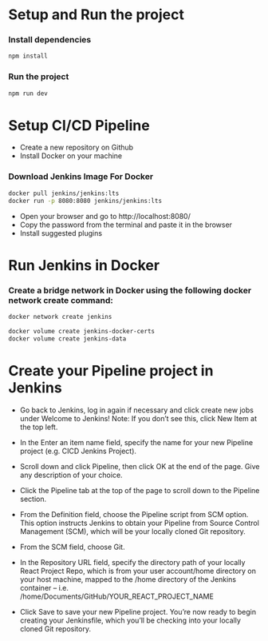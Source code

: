 # Setup and Run the project 

### Install dependencies

``` bash
npm install
```
### Run the project

``` bash
npm run dev
```
# Setup CI/CD Pipeline

- Create a new repository on Github
- Install Docker on your machine

### Download Jenkins Image For Docker

``` bash
docker pull jenkins/jenkins:lts
docker run -p 8080:8080 jenkins/jenkins:lts
```
- Open your browser and go to http://localhost:8080/
- Copy the password from the terminal and paste it in the browser
- Install suggested plugins

# Run Jenkins in Docker 

### Create a bridge network in Docker using the following docker network create command:

``` bash
docker network create jenkins
```

``` bash
docker volume create jenkins-docker-certs
docker volume create jenkins-data
```

# Create your Pipeline project in Jenkins


- Go back to Jenkins, log in again if necessary and click create new jobs under Welcome to Jenkins!
Note: If you don’t see this, click New Item at the top left.

- In the Enter an item name field, specify the name for your new Pipeline project (e.g. CICD Jenkins Project).

- Scroll down and click Pipeline, then click OK at the end of the page.
Give any description of your choice.

- Click the Pipeline tab at the top of the page to scroll down to the Pipeline section.

- From the Definition field, choose the Pipeline script from SCM option. This option instructs Jenkins to obtain your Pipeline from Source Control Management (SCM), which will be your locally cloned Git repository.

- From the SCM field, choose Git.

- In the Repository URL field, specify the directory path of your locally React Project Repo, which is from your user account/home directory on your host machine, mapped to the /home directory of the Jenkins container – i.e. /home/Documents/GitHub/YOUR_REACT_PROJECT_NAME

- Click Save to save your new Pipeline project. You’re now ready to begin creating your Jenkinsfile, which you’ll be checking into your locally cloned Git repository.
